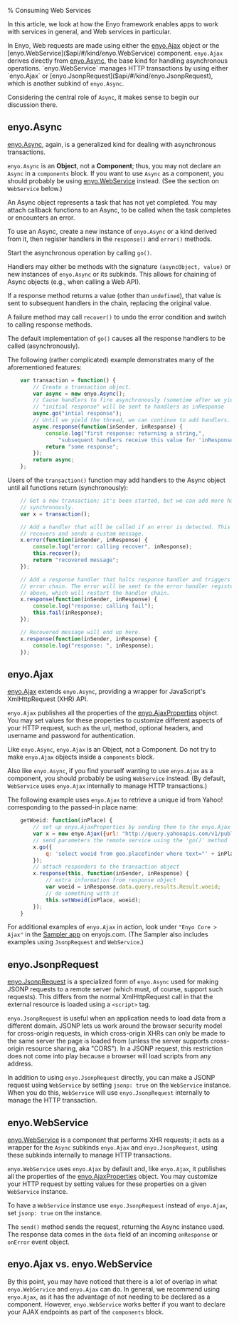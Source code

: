 % Consuming Web Services

In this article, we look at how the Enyo framework enables apps to work with
services in general, and Web services in particular.

In Enyo, Web requests are made using either the
[enyo.Ajax]($api/#/kind/enyo.Ajax) object or the
[enyo.WebService]($api/#/kind/enyo.WebService) component.  `enyo.Ajax` derives
directly from [enyo.Async]($api/#/kind/enyo.Async), the base kind for handling
asynchronous operations.  `enyo.WebService` manages HTTP transactions by using
either `enyo.Ajax` or [enyo.JsonpRequest]($api/#/kind/enyo.JsonpRequest), which
is another subkind of `enyo.Async`.

Considering the central role of `Async`, it makes sense to begin our discussion
there.

## enyo.Async

[enyo.Async]($api/#/kind/enyo.Async), again, is a generalized kind for dealing
with asynchronous transactions.

`enyo.Async` is an **Object**, not a **Component**; thus, you may not declare an
`Async` in a `components` block.  If you want to use `Async` as a component, you
should probably be using [enyo.WebService]($api/#/kind/enyo.WebService) instead.
(See the section on `WebService` below.)

An Async object represents a task that has not yet completed.  You may attach
callback functions to an Async, to be called when the task completes or
encounters an error.

To use an Async, create a new instance of `enyo.Async` or a kind derived from
it, then register handlers in the `response()` and `error()` methods.

Start the asynchronous operation by calling `go()`.

Handlers may either be methods with the signature `(asyncObject, value)` or new
instances of `enyo.Async` or its subkinds.  This allows for chaining of Async
objects (e.g., when calling a Web API).

If a response method returns a value (other than `undefined`), that value is
sent to subsequent handlers in the chain, replacing the original value.

A failure method may call `recover()` to undo the error condition and switch
to calling response methods.

The default implementation of `go()` causes all the response handlers to be
called (asynchronously).

The following (rather complicated) example demonstrates many of the
aforementioned features:

```javascript
    var transaction = function() {
        // Create a transaction object.
        var async = new enyo.Async();
        // Cause handlers to fire asynchronously (sometime after we yield this thread).
        // "initial response" will be sent to handlers as inResponse
        async.go("intial response");
        // Until we yield the thread, we can continue to add handlers.
        async.response(function(inSender, inResponse) {
            console.log("first response: returning a string,",
                "subsequent handlers receive this value for 'inResponse'");
            return "some response";
        });
        return async;
    };
```

Users of the `transaction()` function may add handlers to the Async object
until all functions return (synchronously):

```javascript
    // Get a new transaction; it's been started, but we can add more handlers
    // synchronously.
    var x = transaction();

    // Add a handler that will be called if an error is detected. This handler
    // recovers and sends a custom message.
    x.error(function(inSender, inResponse) {
        console.log("error: calling recover", inResponse);
        this.recover();
        return "recovered message";
    });

    // Add a response handler that halts response handler and triggers the
    // error chain. The error will be sent to the error handler registered
    // above, which will restart the handler chain.
    x.response(function(inSender, inResponse) {
        console.log("response: calling fail");
        this.fail(inResponse);
    });

    // Recovered message will end up here.
    x.response(function(inSender, inResponse) {
        console.log("response: ", inResponse);
    });
```

## enyo.Ajax

[enyo.Ajax]($api/#/kind/enyo.Ajax) extends `enyo.Async`, providing a wrapper
for JavaScript's XmlHttpRequest (XHR) API.

`enyo.Ajax` publishes all the properties of the
[enyo.AjaxProperties]($api/#/namespace/enyo.AjaxProperties) object.  You may set
values for these properties to customize different aspects of your HTTP request,
such as the url, method, optional headers, and username and password for
authentication.

Like `enyo.Async`, `enyo.Ajax` is an Object, not a Component.  Do not try to
make `enyo.Ajax` objects inside a `components` block.

Also like `enyo.Async`, if you find yourself wanting to use `enyo.Ajax` as a
component, you should probably be using `WebService` instead.  (By default,
`WebService` uses `enyo.Ajax` internally to manage HTTP transactions.)

The following example uses `enyo.Ajax` to retrieve a unique id from Yahoo!
corresponding to the passed-in place name:

```javascript
    getWoeid: function(inPlace) {
        // set up enyo.AjaxProperties by sending them to the enyo.Ajax constructor
        var x = new enyo.Ajax({url: "http://query.yahooapis.com/v1/public/yql?format=json"});
        // send parameters the remote service using the 'go()' method
        x.go({
            q: 'select woeid from geo.placefinder where text="' + inPlace + '"'
        });
        // attach responders to the transaction object
        x.response(this, function(inSender, inResponse) {
            // extra information from response object
            var woeid = inResponse.data.query.results.Result.woeid;
            // do something with it
            this.setWoeid(inPlace, woeid);
        });
    }
```

For additional examples of `enyo.Ajax` in action, look under `"Enyo Core > Ajax"`
in the [Sampler app](http://enyojs.com/sampler/) on enyojs.com.  (The Sampler
also includes examples using `JsonpRequest` and `WebService`.)

## enyo.JsonpRequest

[enyo.JsonpRequest]($api/#/kind/enyo.JsonpRequest) is a specialized form of
`enyo.Async` used for making JSONP requests to a remote server (which must, of
course, support such requests).  This differs from the normal XmlHttpRequest
call in that the external resource is loaded using a `<script>` tag.

`enyo.JsonpRequest` is useful when an application needs to load data from a
different domain.  JSONP lets us work around the browser security model for
cross-origin requests, in which cross-origin XHRs can only be made to the same
server the page is loaded from (unless the server supports cross-origin
resource sharing, aka "CORS").  In a JSONP request, this restriction does not
come into play because a browser will load scripts from any address.

In addition to using `enyo.JsonpRequest` directly, you can make a JSONP request
using `WebService` by setting `jsonp: true` on the `WebService` instance.  When
you do this, `WebService` will use `enyo.JsonpRequest` internally to manage the
HTTP transaction.

## enyo.WebService

[enyo.WebService]($api/#/kind/enyo.WebService) is a component that performs XHR
requests; it acts as a wrapper for the `Async` subkinds `enyo.Ajax` and
`enyo.JsonpRequest`, using these subkinds internally to manage HTTP
transactions.

`enyo.WebService` uses `enyo.Ajax` by default and, like `enyo.Ajax`, it
publishes all the properties of the
[enyo.AjaxProperties]($api/#/namespace/enyo.AjaxProperties) object.  You may
customize your HTTP request by setting values for these properties on a given
`WebService` instance.

To have a `WebService` instance use `enyo.JsonpRequest` instead of `enyo.Ajax`,
set `jsonp: true` on the instance.

The `send()` method sends the request, returning the Async instance used.  The
response data comes in the `data` field of an incoming `onResponse` or `onError`
event object.

## enyo.Ajax vs. enyo.WebService

By this point, you may have noticed that there is a lot of overlap in what
`enyo.WebService` and `enyo.Ajax` can do.  In general, we recommend using
`enyo.Ajax`, as it has the advantage of not needing to be declared as a
component.  However, `enyo.WebService` works better if you want to declare your
AJAX endpoints as part of the `components` block.
